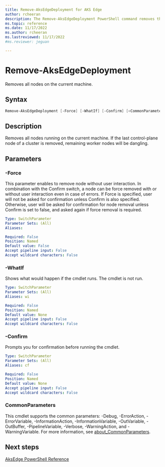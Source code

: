 ```yaml
---
title: Remove-AksEdgeDeployment for AKS Edge
author: rcheeran
description: The Remove-AksEdgeDeployment PowerShell command removes the deployment from an existing cluster.
ms.topic: reference
ms.date: 11/17/2022
ms.author: rcheeran 
ms.lastreviewed: 11/17/2022
#ms.reviewer: jeguan

---
```



# Remove-AksEdgeDeployment

Removes all nodes on the current machine.

## Syntax

```powershell
Remove-AksEdgeDeployment [-Force] [-WhatIf] [-Confirm] [<CommonParameters>]
```

## Description

Removes all nodes running on the current machine. If the last control-plane node of a cluster is removed, remaining worker nodes will be dangling.

## Parameters

### -Force
This parameter enables to remove node without user interaction.
In combination with the Confirm switch, a node can be force removed with or without user interaction even in case of errors.
If Force is specified, user will not be asked for confirmation unless Confirm is also specified.
Otherwise, user will be asked for confirmation for node removal unless Confirm is set to false, and asked again if force removal is required.

```yaml
Type: SwitchParameter
Parameter Sets: (All)
Aliases:

Required: False
Position: Named
Default value: False
Accept pipeline input: False
Accept wildcard characters: False
```

### -WhatIf
Shows what would happen if the cmdlet runs.
The cmdlet is not run.

```yaml
Type: SwitchParameter
Parameter Sets: (All)
Aliases: wi

Required: False
Position: Named
Default value: None
Accept pipeline input: False
Accept wildcard characters: False
```

### -Confirm
Prompts you for confirmation before running the cmdlet.

```yaml
Type: SwitchParameter
Parameter Sets: (All)
Aliases: cf

Required: False
Position: Named
Default value: None
Accept pipeline input: False
Accept wildcard characters: False
```

### CommonParameters
This cmdlet supports the common parameters: -Debug, -ErrorAction, -ErrorVariable, -InformationAction, -InformationVariable, -OutVariable, -OutBuffer, -PipelineVariable, -Verbose, -WarningAction, and -WarningVariable. For more information, see [about_CommonParameters](https://go.microsoft.com/fwlink/?LinkID=113216).

## Next steps

[AksEdge PowerShell Reference](./index.md)
